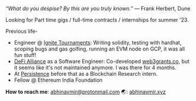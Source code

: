 *“What do you despise? By this are you truly known.”*
― Frank Herbert, Dune 

Looking for Part time gigs / full-time contracts / internships for summer '23. 

Previous life-
- Engineer @ [Ignite Tournaments](https://www.ignitetournaments.com/): Writing solidity, testing with hardhat, scoping bugs and gas golfing, running an EVM node on GCP, it was all fun stuff!
- <a href="http://defialliance.co/">DeFi Alliance</a> as a Software Engineer: Co-developed [web3grants.co](https://www.web3grants.co/), but it seems like it's not maintained anymore. I was there for 4 months.
- At <a href="https://persistence.one">Persistence</a> before that as a Blockchain Research intern.
- Fellow @ Ethereum India Foundation

**How to reach me**: abhinavmir@protonmail.com 
🌏: [abhinavmir.xyz](https://abhinavmir.xyz/)
